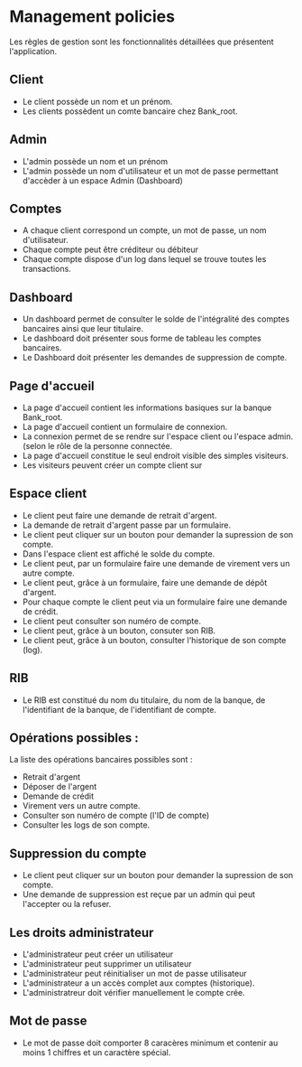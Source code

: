 # Management policies 

Les règles de gestion sont les fonctionnalités détaillées que présentent l'application. 

## Client

* Le client possède un nom et un prénom.
* Les clients possèdent un comte bancaire chez Bank_root.


## Admin

* L'admin possède un nom et un prénom
* L'admin possède un nom d'utilisateur et un mot de passe permettant d'accèder à un espace Admin (Dashboard)


## Comptes 

* A chaque client correspond un compte, un mot de passe, un nom d'utilisateur. 
* Chaque compte peut être créditeur ou débiteur
* Chaque compte dispose d'un log dans lequel se trouve toutes les transactions. 


## Dashboard

* Un dashboard permet de consulter le solde de l'intégralité des comptes bancaires ainsi que leur titulaire.
* Le dashboard doit présenter sous forme de tableau les comptes bancaires. 
* Le Dashboard doit présenter les demandes de suppression de compte. 


## Page d'accueil

* La page d'accueil contient les informations basiques sur la banque Bank_root.
* La page d'accueil contient un formulaire de connexion.
* La connexion permet de se rendre sur l'espace client ou l'espace admin. (selon le rôle de la personne connectée.
* La page d'accueil constitue le seul endroit visible des simples visiteurs. 
* Les visiteurs peuvent créer un compte client sur


## Espace client

* Le client peut faire une demande de retrait d'argent.
* La demande de retrait d'argent passe par un formulaire.
* Le client peut cliquer sur un bouton pour demander la supression de son compte.
* Dans l'espace client est affiché le solde du compte. 
* Le client peut, par un formulaire faire une demande de virement vers un autre compte. 
* Le client peut, grâce à un formulaire, faire une demande de dépôt d'argent. 
* Pour chaque compte le client peut via un formulaire faire une demande de crédit.
* Le client peut consulter son numéro de compte. 
* Le client peut, grâce à un bouton, consuter son RIB. 
* Le client peut, grâce à un bouton, consulter l'historique de son compte (log).

## RIB 

* Le RIB est constitué du nom du titulaire, du nom de la banque, de l'identifiant de la banque, de l'identifiant de compte.


## Opérations possibles : 

La liste des opérations bancaires possibles sont : 
- Retrait d'argent
- Déposer de l'argent
- Demande de crédit
- Virement vers un autre compte.
- Consulter son numéro de compte (l'ID de compte)
- Consulter les logs de son compte. 


## Suppression du compte

* Le client peut cliquer sur un bouton pour demander la supression de son compte.
* Une demande de suppression est reçue par un admin qui peut l'accepter ou la refuser.


## Les droits administrateur

* L'administrateur peut créer un utilisateur
* L'administrateur peut supprimer un utilisateur
* L'administrateur peut réinitialiser un mot de passe utilisateur
* L'administrateur a un accès complet aux comptes (historique). 
* L'administratreur doit vérifier manuellement le compte crée.


## Mot de passe 

* Le mot de passe doit comporter 8 caracères minimum et contenir au moins 1 chiffres et un caractère spécial.
